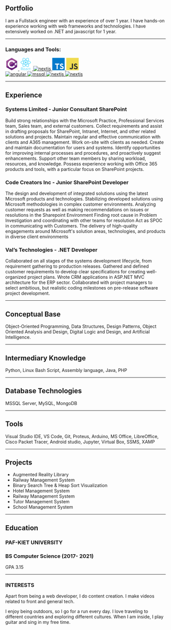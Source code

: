 ## Portfolio

I am a Fullstack engineer with an experience of over 1 year. I have hands-on experience working with web frameworks and technologies. I have extensively worked on .NET and javascript for 1 year.

---

<h3 align="left">Languages and Tools:</h3>
<p align="left"> 
<a href="https://www.w3schools.com/cs/" target="_blank" rel="noreferrer"> <img src="https://raw.githubusercontent.com/devicons/devicon/master/icons/csharp/csharp-original.svg" alt="csharp" width="40" height="40"/> </a>
<a href="https://react.dev/" target="_blank" rel="noreferrer"> <img src="https://raw.githubusercontent.com/devicons/devicon/master/icons/react/react-original-wordmark.svg" alt="react" width="40" height="40"/> </a> 
<a href="https://nextjs.org/" target="_blank" rel="noreferrer"> <img src="https://upload.vectorlogo.zone/logos/nextjs/images/2d3864ef-00e0-4026-ab1d-30e4a98e2899.svg" alt="nextjs" width="auto" height="40"/> </a>  
<a href="https://www.typescriptlang.org/" target="_blank" rel="noreferrer"> <img src="https://raw.githubusercontent.com/devicons/devicon/master/icons/typescript/typescript-original.svg" alt="java" width="40" height="40"/> </a> 
<a href="https://developer.mozilla.org/en-US/docs/Web/JavaScript" target="_blank" rel="noreferrer"> <img src="https://raw.githubusercontent.com/devicons/devicon/master/icons/javascript/javascript-original.svg" alt="nextjs" width="40" height="40"/> </a>  <br/>
<a href="https://angular.io/" target="_blank" rel="noreferrer"> <img src="https://angular.io/assets/images/logos/angular/angular.svg"" alt="angular" width="45" height="45"/> </a> 
<a href="https://www.microsoft.com/en-us/sql-server" target="_blank" rel="noreferrer"> <img src="https://www.svgrepo.com/show/303229/microsoft-sql-server-logo.svg" alt="mssql" width="40" height="40"/> </a>
<a href="https://azure.microsoft.com/en-us/" target="_blank" rel="noreferrer"> <img src="https://www.vectorlogo.zone/logos/microsoft_azure/microsoft_azure-icon.svg" alt="nextjs" width="40" height="40"/> </a>  
<a href="https://git-scm.com/" target="_blank" rel="noreferrer"> <img src="https://www.vectorlogo.zone/logos/git-scm/git-scm-icon.svg" alt="nextjs" width="40" height="40"/> </a>  
</p>

---

## Experience

### Systems Limited - Junior Consultant SharePoint

Build strong relationships with the Microsoft Practice, Professional Services team, Sales team, and external customers. Collect requirements and assist in drafting proposals for SharePoint, Intranet, Internet, and other related solutions and projects. Maintain regular and effective communication with clients and A365 management. Work on-site with clients as needed. Create and maintain documentation for users and systems. Identify opportunities for improving internal processes and procedures, and proactively suggest enhancements. Support other team members by sharing workload, resources, and knowledge. Possess experience working with Office 365 products and tools, with a particular focus on SharePoint projects.

### Code Creators Inc - Junior SharePoint Developer

The design and development of integrated solutions using the latest Microsoft products and technologies. Stabilizing developed solutions using Microsoft methodologies in complex customer environments. Analyzing customer requests as well as making recommendations on issues or resolutions in the Sharepoint Environment Finding root cause in Problem Investigation and coordinating with other teams for resolution Act as SPOC in communicating with Customers. The delivery of high-quality engagements around Microsoft's solution areas, technologies, and products in diverse client environments

### Val’s Technologies - .NET Developer

Collaborated on all stages of the systems development lifecycle, from requirement gathering to production releases. Gathered and defined customer requirements to develop clear specifications for creating well-organized project plans. Wrote CRM applications in ASP.NET MVC architecture for the ERP sector. Collaborated with project managers to select ambitious, but realistic coding milestones on pre-release software project development.


---

## Conceptual Base

Object-Oriented Programming, Data Structures, Design Patterns, Object Oriented Analysis and Design, Digital Logic and Design, and Artificial Intelligence.

---

## Intermediary Knowledge

Python, Linux Bash Script, Assembly language, Java, PHP

---

## Database Technologies

MSSQL Server, MySQL, MongoDB

---

## Tools

Visual Studio IDE, VS Code, Git, Proteus, Arduino, MS Office, LibreOffice, Cisco Packet Tracer, Android studio, Jupyter, Virtual Box, SSMS, XAMP

---

## Projects

<ul>
  <li>Augmented Reality Library</li>
  <li>Railway Management System</li>
  <li>Binary Search Tree & Heap Sort Visualization</li>
  <li>Hotel Management System</li>
  <li>Railway Management System</li>
  <li>Tutor Management System </li>
  <li>School Management System </li>
</ul>  


---


## Education

### **PAF-KIET UNIVERSITY**
### BS Computer Science (2017- 2021)
GPA 3.15

---

### INTERESTS
Apart from being a web developer, I do content creation. I make videos related to front and general tech.

I enjoy being outdoors, so I go for a run every day. I love traveling to different countries and exploring different cultures. When I am inside, I play guitar and sing in my free time.

